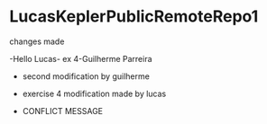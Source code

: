 # LucasKeplerPublicRemoteRepo1

changes made

-Hello Lucas- ex 4-Guilherme Parreira

- second modification by guilherme

- exercise 4 modification made by lucas

- CONFLICT MESSAGE
